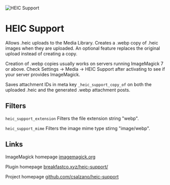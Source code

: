 ![HEIC Support](assets/banner-1544x500.jpg)

# HEIC Support

Allows .heic uploads to the Media Library. Creates a .webp copy of .heic images when they are uploaded. An optional feature replaces the original upload instead of creating a copy.

Creation of .webp copies usually works on servers running ImageMagick 7 or above. Check Settings → Media → HEIC Support after activating to see if your server provides ImageMagick.

Saves attachment IDs in meta key `_heic_support_copy_of` on both the uploaded .heic and the generated .webp attachment posts.

## Filters

`heic_support_extension`
Filters the file extension string "webp".

`heic_support_mime`
Filters the image mime type stirng "image/webp".

## Links

ImageMagick homepage
[imagemagick.org](https://imagemagick.org/)

Plugin homepage
[breakfastco.xyz/heic-support/](https://breakfastco.xyz/heic-support/)

Project homepage
[github.com/csalzano/heic-support](https://github.com/csalzano/heic-support)